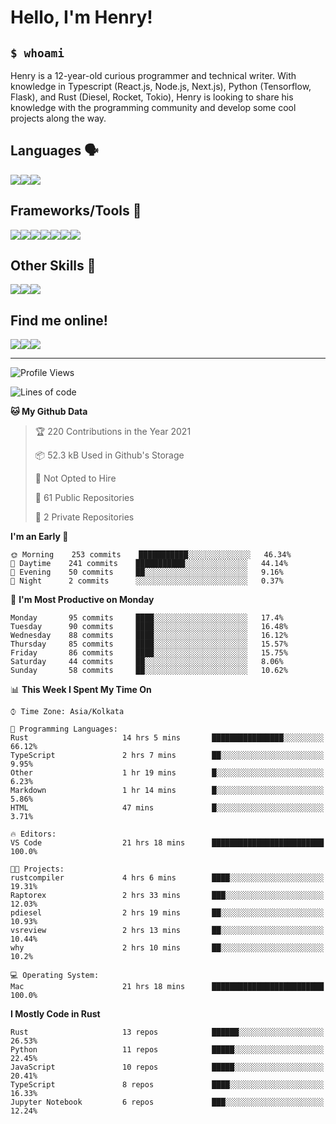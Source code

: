 
<h1>Hello, I'm Henry!</h1>

<h2><code>$ whoami</code></h2>

Henry is a 12-year-old curious programmer and technical writer. With knowledge in Typescript (React.js, Node.js, Next.js), Python (Tensorflow, Flask), and Rust (Diesel, Rocket, Tokio), Henry is looking to share his knowledge with the programming community and develop some cool projects along the way.

<h2>Languages 🗣️</h2>

<img src="https://img.shields.io/badge/typescript%20-%23007ACC.svg?&style=for-the-badge&logo=typescript&logoColor=white"/><img src="https://img.shields.io/badge/python%20-%2314354C.svg?&style=for-the-badge&logo=python&logoColor=white"/><img src="https://img.shields.io/badge/rust-%23000000.svg?&style=for-the-badge&logo=rust&logoColor=white"/>

<h2>Frameworks/Tools 🔧</h2>

<img src="https://img.shields.io/badge/express.js%20-%23404d59.svg?&style=for-the-badge"/><img src="https://img.shields.io/badge/react%20-%2320232a.svg?&style=for-the-badge&logo=react&logoColor=%2361DAFB"/><img src="https://img.shields.io/badge/tailwindcss%20-%2338B2AC.svg?&style=for-the-badge&logo=tailwind-css&logoColor=white"/><img src="https://img.shields.io/badge/flask%20-%23000.svg?&style=for-the-badge&logo=flask&logoColor=white"/><img src="https://img.shields.io/badge/firebase%20-%23039BE5.svg?&style=for-the-badge&logo=firebase"/><img src ="https://img.shields.io/badge/postgres-%23316192.svg?&style=for-the-badge&logo=postgresql&logoColor=white"/><img src="https://img.shields.io/badge/TensorFlow%20-%23FF6F00.svg?&style=for-the-badge&logo=TensorFlow&logoColor=white" />

<h2>Other Skills 🤹</h2>

<img src="https://img.shields.io/badge/git%20-%23F05033.svg?&style=for-the-badge&logo=git&logoColor=white"/><img src="https://img.shields.io/badge/github%20-%23121011.svg?&style=for-the-badge&logo=github&logoColor=white"/><img src="https://img.shields.io/badge/vercel%20-%23000000.svg?&style=for-the-badge&logo=vercel&logoColor=white"/>

<h2>Find me online!</h2>

<a target="_blank" href="https://dev.to/hb"><img src="https://img.shields.io/badge/dev.to-%2312100E.svg?&style=for-the-badge&logo=dev.to&logoColor=white"></img></a><a target="_blank" href="https://stackoverflow.com/users/13753914/henry"><img src="https://img.shields.io/badge/-Stack%20overflow-FE7A16?style=for-the-badge&logo=stack-overflow&logoColor=white"/></a><a target="_blank" href="https://twitter.com/henryboisdequin"><img src="https://img.shields.io/badge/henryboisdequin%20-%231DA1F2.svg?&style=for-the-badge&logo=Twitter&logoColor=white"></img></a>

---
<!--START_SECTION:waka-->
![Profile Views](http://img.shields.io/badge/Profile%20Views-57-blue)

![Lines of code](https://img.shields.io/badge/From%20Hello%20World%20I%27ve%20Written-256603%20lines%20of%20code-blue)

**🐱 My Github Data** 

> 🏆 220 Contributions in the Year 2021
 > 
> 📦 52.3 kB Used in Github's Storage 
 > 
> 🚫 Not Opted to Hire
 > 
> 📜 61 Public Repositories 
 > 
> 🔑 2 Private Repositories  
 > 
**I'm an Early 🐤** 

```text
🌞 Morning    253 commits    ███████████░░░░░░░░░░░░░░   46.34% 
🌆 Daytime    241 commits    ███████████░░░░░░░░░░░░░░   44.14% 
🌃 Evening    50 commits     ██░░░░░░░░░░░░░░░░░░░░░░░   9.16% 
🌙 Night      2 commits      ░░░░░░░░░░░░░░░░░░░░░░░░░   0.37%

```
📅 **I'm Most Productive on Monday** 

```text
Monday       95 commits     ████░░░░░░░░░░░░░░░░░░░░░   17.4% 
Tuesday      90 commits     ████░░░░░░░░░░░░░░░░░░░░░   16.48% 
Wednesday    88 commits     ████░░░░░░░░░░░░░░░░░░░░░   16.12% 
Thursday     85 commits     ████░░░░░░░░░░░░░░░░░░░░░   15.57% 
Friday       86 commits     ████░░░░░░░░░░░░░░░░░░░░░   15.75% 
Saturday     44 commits     ██░░░░░░░░░░░░░░░░░░░░░░░   8.06% 
Sunday       58 commits     ██░░░░░░░░░░░░░░░░░░░░░░░   10.62%

```


📊 **This Week I Spent My Time On** 

```text
⌚︎ Time Zone: Asia/Kolkata

💬 Programming Languages: 
Rust                     14 hrs 5 mins       ████████████████░░░░░░░░░   66.12% 
TypeScript               2 hrs 7 mins        ██░░░░░░░░░░░░░░░░░░░░░░░   9.95% 
Other                    1 hr 19 mins        █░░░░░░░░░░░░░░░░░░░░░░░░   6.23% 
Markdown                 1 hr 14 mins        █░░░░░░░░░░░░░░░░░░░░░░░░   5.86% 
HTML                     47 mins             █░░░░░░░░░░░░░░░░░░░░░░░░   3.71%

🔥 Editors: 
VS Code                  21 hrs 18 mins      █████████████████████████   100.0%

🐱‍💻 Projects: 
rustcompiler             4 hrs 6 mins        ████░░░░░░░░░░░░░░░░░░░░░   19.31% 
Raptorex                 2 hrs 33 mins       ███░░░░░░░░░░░░░░░░░░░░░░   12.03% 
pdiesel                  2 hrs 19 mins       ██░░░░░░░░░░░░░░░░░░░░░░░   10.93% 
vsreview                 2 hrs 13 mins       ██░░░░░░░░░░░░░░░░░░░░░░░   10.44% 
why                      2 hrs 10 mins       ██░░░░░░░░░░░░░░░░░░░░░░░   10.2%

💻 Operating System: 
Mac                      21 hrs 18 mins      █████████████████████████   100.0%

```

**I Mostly Code in Rust** 

```text
Rust                     13 repos            ██████░░░░░░░░░░░░░░░░░░░   26.53% 
Python                   11 repos            █████░░░░░░░░░░░░░░░░░░░░   22.45% 
JavaScript               10 repos            █████░░░░░░░░░░░░░░░░░░░░   20.41% 
TypeScript               8 repos             ████░░░░░░░░░░░░░░░░░░░░░   16.33% 
Jupyter Notebook         6 repos             ███░░░░░░░░░░░░░░░░░░░░░░   12.24%

```



<!--END_SECTION:waka-->

